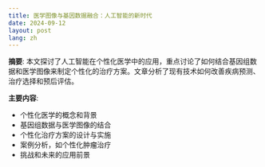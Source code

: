 ```yaml
---
title: 医学图像与基因数据融合：人工智能的新时代
date: 2024-09-12
layout: post
lang: zh
---
```


**摘要**:
本文探讨了人工智能在个性化医学中的应用，重点讨论了如何结合基因组数据和医学图像来制定个性化的治疗方案。文章分析了现有技术如何改善疾病预测、治疗选择和预后评估。

**主要内容**:
- 个性化医学的概念和背景
- 基因组数据与医学图像的结合
- 个性化治疗方案的设计与实施
- 案例分析，如个性化肿瘤治疗
- 挑战和未来的应用前景
